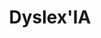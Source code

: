 ---
layout: project
title: Dyslex'IA
description: Développement d'algorithmes de scan de devoirs et d'aide à la lecture pour les enfants dyslexiques
season: 9
repository:
website:
image: 9_dyslexia.jpg
---